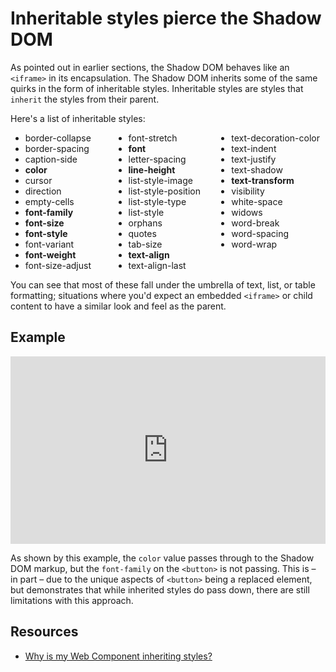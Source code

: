 # Inheritable styles pierce the Shadow DOM

As pointed out in earlier sections, the Shadow DOM behaves like an `<iframe>` in its encapsulation. The Shadow DOM inherits some of the same quirks in the form of inheritable styles. Inheritable styles are styles that `inherit` the styles from their parent. 

Here's a list of inheritable styles:

- border-collapse
- border-spacing
- caption-side
- **color**
- cursor
- direction
- empty-cells
- **font-family**
- **font-size**
- **font-style**
- font-variant
- **font-weight**
- font-size-adjust
- font-stretch
- **font**
- letter-spacing
- **line-height**
- list-style-image
- list-style-position
- list-style-type
- list-style
- orphans
- quotes
- tab-size
- **text-align**
- text-align-last
- text-decoration-color
- text-indent
- text-justify
- text-shadow
- **text-transform**
- visibility
- white-space
- widows
- word-break
- word-spacing
- word-wrap

<style>
#inheritable-styles-pierce-the-shadow-dom ~ ul:first-of-type {
  columns: 3
}
</style>

You can see that most of these fall under the umbrella of text, list, or table formatting; situations where you'd expect an embedded `<iframe>` or child content to have a similar look and feel as the parent. 

## Example

<iframe height="300" style="width: 100%;" scrolling="no" title="Class-styling Shadow DOM" src="https://codepen.io/davatron5000/embed/ZEaqOqY/feea3651111d3824b9dafc1d7c95dcd6?default-tab=html%2Cresult&theme-id=light" frameborder="no" loading="lazy" allowtransparency="true" allowfullscreen="true">
  See the Pen <a href="https://codepen.io/davatron5000/pen/ZEaqOqY/feea3651111d3824b9dafc1d7c95dcd6">
  Class-styling Shadow DOM</a> by Dave Rupert (<a href="https://codepen.io/davatron5000">@davatron5000</a>)
  on <a href="https://codepen.io">CodePen</a>.
</iframe>

As shown by this example, the `color` value passes through to the Shadow DOM markup, but the `font-family` on the `<button>` is not passing. This is – in part – due to the unique aspects of `<button>` being a replaced element, but demonstrates that while inherited styles do pass down, there are still limitations with this approach.

## Resources

- [Why is my Web Component inheriting styles?](https://lamplightdev.com/blog/2019/03/26/why-is-my-web-component-inheriting-styles/)
